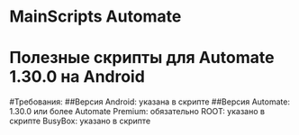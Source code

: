 # MainScripts Automate
# Полезные скрипты для Automate 1.30.0 на Android
#Требования:
##Версия Android: указана в скрипте
##Версия Automate: 1.30.0 или более
  Automate Premium: обязательно
  ROOT: указано в скрипте
  BusyBox: указано в скрипте
